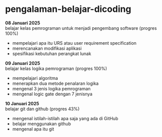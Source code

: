 # pengalaman-belajar-dicoding

**08 Januari 2025** </br>
belajar kelas pemrograman untuk menjadi pengembang software (progres 100%)
- mempelajari apa itu URS atau user requirement specification
- merencanakan modifikasi aplikasi
- spesifikasi kebutuhan perangkat lunak

**09 Januari 2025** </br>
belajar kelas logika pemrograman (progres 100%)
- mempelajari algoritma
- menerapkan dua metode penalaran logika
- mengenal 3 jenis logika pemrograman
- mengenal logic gate dengan 7 jenisnya

**10 Januari 2025** </br>
belajar git dan github (progres 43%)
- mengenal istilah-istilah apa saja yang ada di GitHub
- belajar menggunakan github
- mengenal apa itu git
